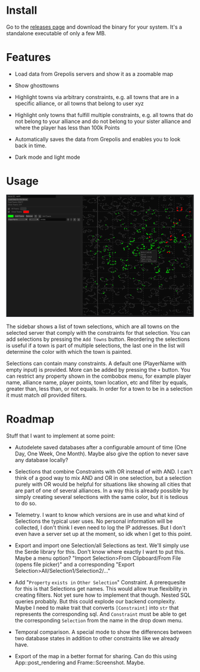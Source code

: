 # Install

Go to the [releases page](https://github.com/Turun/GrepolisMap/releases) and download the binary for your system. It's a standalone executable of only a few MB.

# Features

- Load data from Grepolis servers and show it as a zoomable map

- Show ghosttowns

- Highlight towns via arbitrary constraints, e.g. all towns that are in a specific alliance, or all towns that belong to user xyz

- Highlight only towns that fulfill multiple constraints, e.g. all towns that do not belong to your alliance and do not belong to your sister alliance and where the player has less than 100k Points

- Automatically saves the data from Grepolis and enables you to look back in time.

- Dark mode and light mode

# Usage

![Exmaple Image](./showcase.png)

The sidebar shows a list of town selections, which are all towns on the selected server that comply with the constraints for that selection. You can add selections by pressing the `Add Towns` button. Reordering the selections is useful if a town is part of multiple selections, the last one in the list will determine the color with which the town is painted.

Selections can contain many constraints. A default one (PlayerName with empty input) is provided. More can be added by pressing the `+` button. You can restrict any property shown in the combobox menu, for example player name, alliance name, player points, town location, etc and filter by equals, greater than, less than, or not equals. In order for a town to be in a selection it must match _all_ provided filters. 

# Roadmap

Stuff that I want to implement at some point:

- Autodelete saved databases after a configurable amount of time (One Day, One Week, One Month). Maybe also give the option to never save any database locally? 

- Selections that combine Constraints with OR instead of with AND. I can't think of a good way to mix AND and OR in one selection, but a selection purely with OR would be helpful for situations like showing all cities that are part of one of several alliances. In a way this is already possible by simply creating several selections with the same color, but it is tedious to do so.

- Telemetry. I want to know which versions are in use and what kind of Selections the typical user uses. No personal information will be collected, I don't think I even need to log the IP addresses. But I don't even have a server set up at the moment, so idk when I get to this point.

- Export and import one Selection/all Selections as text. We'll simply use the Serde library for this. Don't know where exactly I want to put this. Maybe a menu option? "Import Selection>From Clipboard/From File (opens file picker)" and a corresponding "Export Selection>All/Selection1/Selection2/..."

- Add "`Property` `exists in` `Other Selection`" Constraint. A prerequesite for this is that Selections get names. This would allow true flexibility in creating filters. Not yet sure how to implement that though. Nested SQL queries probably. But this could explode our backend complexity. Maybe I need to make trait that converts `[Constraint]` into `str` that represents the corresponding sql. And `Constraint` must be able to get the corresponding `Selection` from the name in the drop down menu.

- Temporal comparison. A special mode to show the differences between two database states in addition to other constraints like we already have.

- Export of the map in a better format for sharing. Can do this using App::post_rendering and Frame::Screenshot. Maybe.

